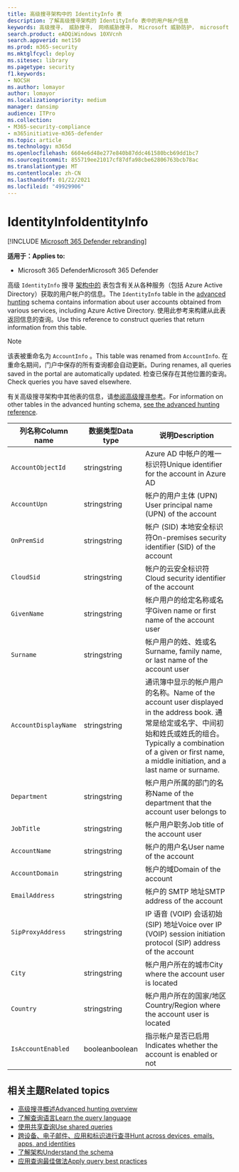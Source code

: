 ```yaml
---
title: 高级搜寻架构中的 IdentityInfo 表
description: 了解高级搜寻架构的 IdentityInfo 表中的用户帐户信息
keywords: 高级搜寻， 威胁搜寻， 网络威胁搜寻， Microsoft 威胁防护， microsoft 365， mtp， m365， 搜索， 查询， 遥测， 架构参考， kusto， 表， 列， 数据类型， 说明， AccountInfo， IdentityInfo， 帐户
search.product: eADQiWindows 10XVcnh
search.appverid: met150
ms.prod: m365-security
ms.mktglfcycl: deploy
ms.sitesec: library
ms.pagetype: security
f1.keywords:
- NOCSH
ms.author: lomayor
author: lomayor
ms.localizationpriority: medium
manager: dansimp
audience: ITPro
ms.collection:
- M365-security-compliance
- m365initiative-m365-defender
ms.topic: article
ms.technology: m365d
ms.openlocfilehash: 6604e6d48e277e840b87ddc461580bcb69dd1bc7
ms.sourcegitcommit: 855719ee21017cf87dfa98cbe62806763bcb78ac
ms.translationtype: MT
ms.contentlocale: zh-CN
ms.lasthandoff: 01/22/2021
ms.locfileid: "49929906"
---
```

# <a name="identityinfo"></a><span data-ttu-id="be54e-104">IdentityInfo</span><span class="sxs-lookup"><span data-stu-id="be54e-104">IdentityInfo</span></span>

[!INCLUDE [Microsoft 365 Defender rebranding](../includes/microsoft-defender.md)]


<span data-ttu-id="be54e-105">**适用于：**</span><span class="sxs-lookup"><span data-stu-id="be54e-105">**Applies to:**</span></span>
- <span data-ttu-id="be54e-106">Microsoft 365 Defender</span><span class="sxs-lookup"><span data-stu-id="be54e-106">Microsoft 365 Defender</span></span>

<span data-ttu-id="be54e-107">高级 `IdentityInfo` 搜寻 [架构中的](advanced-hunting-overview.md) 表包含有关从各种服务（包括 Azure Active Directory）获取的用户帐户的信息。</span><span class="sxs-lookup"><span data-stu-id="be54e-107">The `IdentityInfo` table in the [advanced hunting](advanced-hunting-overview.md) schema contains information about user accounts obtained from various services, including Azure Active Directory.</span></span> <span data-ttu-id="be54e-108">使用此参考来构建从此表返回信息的查询。</span><span class="sxs-lookup"><span data-stu-id="be54e-108">Use this reference to construct queries that return information from this table.</span></span>

>[!NOTE]
><span data-ttu-id="be54e-109">该表被重命名为 `AccountInfo` 。</span><span class="sxs-lookup"><span data-stu-id="be54e-109">This table was renamed from `AccountInfo`.</span></span> <span data-ttu-id="be54e-110">在重命名期间，门户中保存的所有查询都会自动更新。</span><span class="sxs-lookup"><span data-stu-id="be54e-110">During renames, all queries saved in the portal are automatically updated.</span></span> <span data-ttu-id="be54e-111">检查已保存在其他位置的查询。</span><span class="sxs-lookup"><span data-stu-id="be54e-111">Check queries you have saved elsewhere.</span></span>

<span data-ttu-id="be54e-112">有关高级搜寻架构中其他表的信息，请[参阅高级搜寻参考](advanced-hunting-schema-tables.md)。</span><span class="sxs-lookup"><span data-stu-id="be54e-112">For information on other tables in the advanced hunting schema, [see the advanced hunting reference](advanced-hunting-schema-tables.md).</span></span>

| <span data-ttu-id="be54e-113">列名称</span><span class="sxs-lookup"><span data-stu-id="be54e-113">Column name</span></span> | <span data-ttu-id="be54e-114">数据类型</span><span class="sxs-lookup"><span data-stu-id="be54e-114">Data type</span></span> | <span data-ttu-id="be54e-115">说明</span><span class="sxs-lookup"><span data-stu-id="be54e-115">Description</span></span> |
|-------------|-----------|-------------|
| `AccountObjectId` | <span data-ttu-id="be54e-116">string</span><span class="sxs-lookup"><span data-stu-id="be54e-116">string</span></span> | <span data-ttu-id="be54e-117">Azure AD 中帐户的唯一标识符</span><span class="sxs-lookup"><span data-stu-id="be54e-117">Unique identifier for the account in Azure AD</span></span> |
| `AccountUpn` | <span data-ttu-id="be54e-118">string</span><span class="sxs-lookup"><span data-stu-id="be54e-118">string</span></span> | <span data-ttu-id="be54e-119">帐户的用户主体 (UPN) </span><span class="sxs-lookup"><span data-stu-id="be54e-119">User principal name (UPN) of the account</span></span> |
| `OnPremSid` | <span data-ttu-id="be54e-120">string</span><span class="sxs-lookup"><span data-stu-id="be54e-120">string</span></span> | <span data-ttu-id="be54e-121">帐户 (SID) 本地安全标识符</span><span class="sxs-lookup"><span data-stu-id="be54e-121">On-premises security identifier (SID) of the account</span></span> |
| `CloudSid` | <span data-ttu-id="be54e-122">string</span><span class="sxs-lookup"><span data-stu-id="be54e-122">string</span></span> | <span data-ttu-id="be54e-123">帐户的云安全标识符</span><span class="sxs-lookup"><span data-stu-id="be54e-123">Cloud security identifier of the account</span></span> |
| `GivenName` | <span data-ttu-id="be54e-124">string</span><span class="sxs-lookup"><span data-stu-id="be54e-124">string</span></span> | <span data-ttu-id="be54e-125">帐户用户的给定名称或名字</span><span class="sxs-lookup"><span data-stu-id="be54e-125">Given name or first name of the account user</span></span> |
| `Surname` | <span data-ttu-id="be54e-126">string</span><span class="sxs-lookup"><span data-stu-id="be54e-126">string</span></span> | <span data-ttu-id="be54e-127">帐户用户的姓、姓或名</span><span class="sxs-lookup"><span data-stu-id="be54e-127">Surname, family name, or last name of the account user</span></span> |
| `AccountDisplayName` | <span data-ttu-id="be54e-128">string</span><span class="sxs-lookup"><span data-stu-id="be54e-128">string</span></span> | <span data-ttu-id="be54e-129">通讯簿中显示的帐户用户的名称。</span><span class="sxs-lookup"><span data-stu-id="be54e-129">Name of the account user displayed in the address book.</span></span> <span data-ttu-id="be54e-130">通常是给定或名字、中间初始和姓氏或姓氏的组合。</span><span class="sxs-lookup"><span data-stu-id="be54e-130">Typically a combination of a given or first name, a middle initiation, and a last name or surname.</span></span> |
| `Department` | <span data-ttu-id="be54e-131">string</span><span class="sxs-lookup"><span data-stu-id="be54e-131">string</span></span> | <span data-ttu-id="be54e-132">帐户用户所属的部门的名称</span><span class="sxs-lookup"><span data-stu-id="be54e-132">Name of the department that the account user belongs to</span></span> |
| `JobTitle` | <span data-ttu-id="be54e-133">string</span><span class="sxs-lookup"><span data-stu-id="be54e-133">string</span></span> | <span data-ttu-id="be54e-134">帐户用户职务</span><span class="sxs-lookup"><span data-stu-id="be54e-134">Job title of the account user</span></span> |
| `AccountName` | <span data-ttu-id="be54e-135">string</span><span class="sxs-lookup"><span data-stu-id="be54e-135">string</span></span> | <span data-ttu-id="be54e-136">帐户的用户名</span><span class="sxs-lookup"><span data-stu-id="be54e-136">User name of the account</span></span> |
| `AccountDomain` | <span data-ttu-id="be54e-137">string</span><span class="sxs-lookup"><span data-stu-id="be54e-137">string</span></span> | <span data-ttu-id="be54e-138">帐户的域</span><span class="sxs-lookup"><span data-stu-id="be54e-138">Domain of the account</span></span> |
| `EmailAddress` | <span data-ttu-id="be54e-139">string</span><span class="sxs-lookup"><span data-stu-id="be54e-139">string</span></span> | <span data-ttu-id="be54e-140">帐户的 SMTP 地址</span><span class="sxs-lookup"><span data-stu-id="be54e-140">SMTP address of the account</span></span> |
| `SipProxyAddress` | <span data-ttu-id="be54e-141">string</span><span class="sxs-lookup"><span data-stu-id="be54e-141">string</span></span> | <span data-ttu-id="be54e-142">IP 语音 (VOIP) 会话初始 (SIP) 地址</span><span class="sxs-lookup"><span data-stu-id="be54e-142">Voice over IP (VOIP) session initiation protocol (SIP) address of the account</span></span> |
| `City` | <span data-ttu-id="be54e-143">string</span><span class="sxs-lookup"><span data-stu-id="be54e-143">string</span></span> | <span data-ttu-id="be54e-144">帐户用户所在的城市</span><span class="sxs-lookup"><span data-stu-id="be54e-144">City where the account user is located</span></span> |
| `Country` | <span data-ttu-id="be54e-145">string</span><span class="sxs-lookup"><span data-stu-id="be54e-145">string</span></span> | <span data-ttu-id="be54e-146">帐户用户所在的国家/地区</span><span class="sxs-lookup"><span data-stu-id="be54e-146">Country/Region where the account user is located</span></span> |
| `IsAccountEnabled` | <span data-ttu-id="be54e-147">boolean</span><span class="sxs-lookup"><span data-stu-id="be54e-147">boolean</span></span> | <span data-ttu-id="be54e-148">指示帐户是否已启用</span><span class="sxs-lookup"><span data-stu-id="be54e-148">Indicates whether the account is enabled or not</span></span> |

## <a name="related-topics"></a><span data-ttu-id="be54e-149">相关主题</span><span class="sxs-lookup"><span data-stu-id="be54e-149">Related topics</span></span>
- [<span data-ttu-id="be54e-150">高级搜寻概述</span><span class="sxs-lookup"><span data-stu-id="be54e-150">Advanced hunting overview</span></span>](advanced-hunting-overview.md)
- [<span data-ttu-id="be54e-151">了解查询语言</span><span class="sxs-lookup"><span data-stu-id="be54e-151">Learn the query language</span></span>](advanced-hunting-query-language.md)
- [<span data-ttu-id="be54e-152">使用共享查询</span><span class="sxs-lookup"><span data-stu-id="be54e-152">Use shared queries</span></span>](advanced-hunting-shared-queries.md)
- [<span data-ttu-id="be54e-153">跨设备、电子邮件、应用和标识进行查寻</span><span class="sxs-lookup"><span data-stu-id="be54e-153">Hunt across devices, emails, apps, and identities</span></span>](advanced-hunting-query-emails-devices.md)
- [<span data-ttu-id="be54e-154">了解架构</span><span class="sxs-lookup"><span data-stu-id="be54e-154">Understand the schema</span></span>](advanced-hunting-schema-tables.md)
- [<span data-ttu-id="be54e-155">应用查询最佳做法</span><span class="sxs-lookup"><span data-stu-id="be54e-155">Apply query best practices</span></span>](advanced-hunting-best-practices.md)
